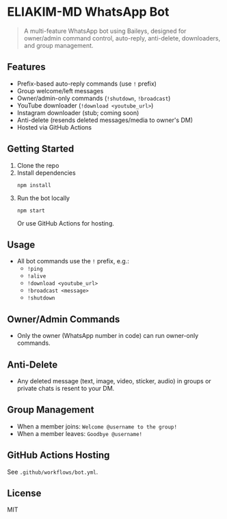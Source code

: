 # ELIAKIM-MD WhatsApp Bot

> A multi-feature WhatsApp bot using Baileys, designed for owner/admin command control, auto-reply, anti-delete, downloaders, and group management.

## Features

- Prefix-based auto-reply commands (use `!` prefix)
- Group welcome/left messages
- Owner/admin-only commands (`!shutdown`, `!broadcast`)
- YouTube downloader (`!download <youtube_url>`)
- Instagram downloader (stub; coming soon)
- Anti-delete (resends deleted messages/media to owner's DM)
- Hosted via GitHub Actions

## Getting Started

1. Clone the repo
2. Install dependencies  
   ```
   npm install
   ```
3. Run the bot locally  
   ```
   npm start
   ```
   Or use GitHub Actions for hosting.

## Usage

- All bot commands use the `!` prefix, e.g.:
  - `!ping`
  - `!alive`
  - `!download <youtube_url>`
  - `!broadcast <message>`
  - `!shutdown`

## Owner/Admin Commands

- Only the owner (WhatsApp number in code) can run owner-only commands.

## Anti-Delete

- Any deleted message (text, image, video, sticker, audio) in groups or private chats is resent to your DM.

## Group Management

- When a member joins: `Welcome @username to the group!`
- When a member leaves: `Goodbye @username!`

## GitHub Actions Hosting

See `.github/workflows/bot.yml`.

## License

MIT
